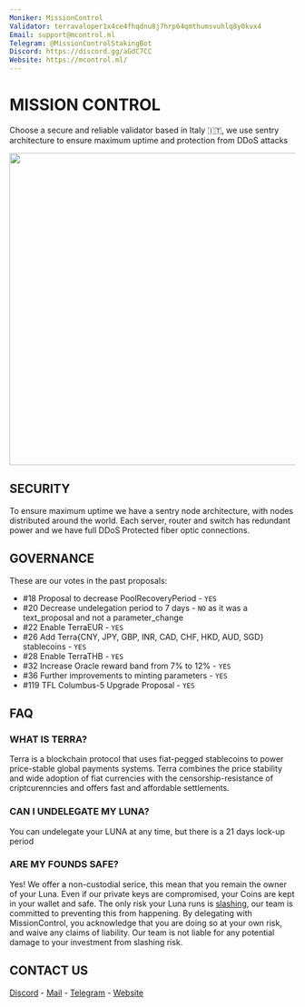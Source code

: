 ```yaml
---
Moniker: MissionControl
Validator: terravaloper1x4ce4fhqdnu8j7hrp64qmthumsvuhlq8y0kvx4
Email: support@mcontrol.ml
Telegram: @MissionControlStakingBot
Discord: https://discord.gg/aGdC7CC
Website: https://mcontrol.ml/
---
```


# MISSION CONTROL
Choose a secure and reliable validator based in Italy 🇮🇹, we use sentry architecture to ensure maximum uptime and protection from DDoS attacks

[<img src="https://mcontrol.ml/banner.jpg" width="550px"></img>](https://mcontrol.ml/)

## SECURITY
To ensure maximum uptime we have a sentry node architecture, with nodes distributed around the world. Each server, router and switch has redundant power and we have full DDoS Protected fiber optic connections.

## GOVERNANCE
These are our votes in the past proposals:
- #18 Proposal to decrease PoolRecoveryPeriod - `YES`
- #20 Decrease undelegation period to 7 days - `NO` as it was a text_proposal and not a parameter_change
- #22 Enable TerraEUR - `YES`
- #26 Add Terra{CNY, JPY, GBP, INR, CAD, CHF, HKD, AUD, SGD} stablecoins - `YES`
- #28 Enable TerraTHB - `YES`
- #32 Increase Oracle reward band from 7% to 12% - `YES`
- #36 Further improvements to minting parameters - `YES`
- #119 TFL Columbus-5 Upgrade Proposal - `YES`

## FAQ
### WHAT IS TERRA?
Terra is a blockchain protocol that uses fiat-pegged stablecoins to power price-stable global payments systems. Terra combines the price stability and wide adoption of fiat currencies with the censorship-resistance of criptcurenncies and offers fast and affordable settlements.
### CAN I UNDELEGATE MY LUNA?
You can undelegate your LUNA at any time, but there is a 21 days lock-up period
### ARE MY FOUNDS SAFE?
Yes! We offer a non-custodial serice, this mean that you remain the owner of your Luna. Even if our private keys are compromised, your Coins are kept in your wallet and safe.
The only risk your Luna runs is [slashing](https://docs.terra.money/validators.html#slashing-risks), our team is committed to preventing this from happening. By delegating with MissionControl, you acknowledge that you are doing so at your own risk, and waive any claims of liability. Our team is not liable for any potential damage to your investment from slashing risk.
## CONTACT US
[Discord](https://discord.gg/DaXu4ZmSKv) -  [Mail](mailto:support@mcontrol.ml) - [Telegram](https://telegram.me/MissionControlStakingBot) - [Website](https://mcontrol.ml)
